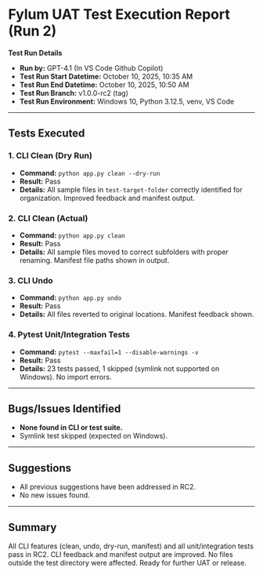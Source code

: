 # Fylum UAT Test Execution Report (Run 2)

**Test Run Details**
- **Run by:** GPT-4.1 (In VS Code Github Copilot)
- **Test Run Start Datetime:** October 10, 2025, 10:35 AM
- **Test Run End Datetime:** October 10, 2025, 10:50 AM
- **Test Run Branch:** v1.0.0-rc2 (tag)
- **Test Run Environment:** Windows 10, Python 3.12.5, venv, VS Code

---

## Tests Executed

### 1. CLI Clean (Dry Run)
- **Command:** `python app.py clean --dry-run`
- **Result:** Pass
- **Details:** All sample files in `test-target-folder` correctly identified for organization. Improved feedback and manifest output.

### 2. CLI Clean (Actual)
- **Command:** `python app.py clean`
- **Result:** Pass
- **Details:** All sample files moved to correct subfolders with proper renaming. Manifest file paths shown in output.

### 3. CLI Undo
- **Command:** `python app.py undo`
- **Result:** Pass
- **Details:** All files reverted to original locations. Manifest feedback shown.

### 4. Pytest Unit/Integration Tests
- **Command:** `pytest --maxfail=1 --disable-warnings -v`
- **Result:** Pass
- **Details:** 23 tests passed, 1 skipped (symlink not supported on Windows). No import errors.

---

## Bugs/Issues Identified

- **None found in CLI or test suite.**
- Symlink test skipped (expected on Windows).

---

## Suggestions

- All previous suggestions have been addressed in RC2.
- No new issues found.

---

## Summary

All CLI features (clean, undo, dry-run, manifest) and all unit/integration tests pass in RC2. CLI feedback and manifest output are improved. No files outside the test directory were affected. Ready for further UAT or release.
